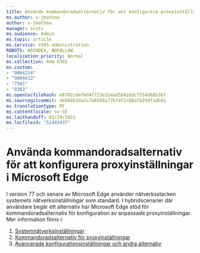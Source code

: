 ```yaml
---
title: Använda kommandoradsalternativ för att konfigurera proxyinställningar i Microsoft Edge
ms.author: v-jmathew
author: v-jmathew
manager: scotv
ms.audience: Admin
ms.topic: article
ms.service: o365-administration
ROBOTS: NOINDEX, NOFOLLOW
localization_priority: Normal
ms.collection: Adm_O365
ms.custom:
- "9004254"
- "9004632"
- "7561"
- "8363"
ms.openlocfilehash: e8702c6ef6d4f723e314ad5b82ddcf554988b36f
ms.sourcegitcommit: db908b3da2c7a6508a77bf4f2c80afb294fadbd1
ms.translationtype: MT
ms.contentlocale: sv-SE
ms.lasthandoff: 03/29/2021
ms.locfileid: "51403437"
---
```

# <a name="use-command-line-options-to-configure-proxy-settings-in-microsoft-edge"></a>Använda kommandoradsalternativ för att konfigurera proxyinställningar i Microsoft Edge

I version 77 och senare av Microsoft Edge använder nätverksstacken systemets nätverksinställningar som standard. I hybridscenarier där användare begär ett alternativ har Microsoft Edge stöd för kommandoradsalternativ för konfiguration av anpassade proxyinställningar. Mer information finns i:

1. [Systemnätverksinställningar](https://go.microsoft.com/fwlink/?linkid=2133962)
2. [Kommandoradsalternativ för proxyinställningar](https://go.microsoft.com/fwlink/?linkid=2134292)
3. [Avancerade konfigurationsinställningar och andra alternativ](https://go.microsoft.com/fwlink/?linkid=2134293)
